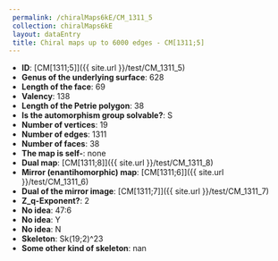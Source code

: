 ```yaml
--- 
 permalink: /chiralMaps6kE/CM_1311_5 
 collection: chiralMaps6kE
 layout: dataEntry
 title: Chiral maps up to 6000 edges - CM[1311;5]
---
```


- **ID**: [CM[1311;5]]({{ site.url }}/test/CM_1311_5)
- **Genus of the underlying surface**: 628
- **Length of the face**: 69
- **Valency**: 138
- **Length of the Petrie polygon**: 38
- **Is the automorphism group solvable?**: S
- **Number of vertices**: 19
- **Number of edges**: 1311
- **Number of faces**: 38
- **The map is self-**: none
- **Dual map**: [CM[1311;8]]({{ site.url }}/test/CM_1311_8)
- **Mirror (enantihomorphic) map**: [CM[1311;6]]({{ site.url }}/test/CM_1311_6)
- **Dual of the mirror image**: [CM[1311;7]]({{ site.url }}/test/CM_1311_7)
- **Z_q-Exponent?**: 2
- **No idea**:  47:6
- **No idea**: Y
- **No idea**: N
- **Skeleton**: Sk(19;2)^23
- **Some other kind of skeleton**: nan
